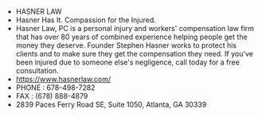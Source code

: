 - HASNER LAW
- Hasner Has It. Compassion for the Injured.
- Hasner Law, PC is a personal injury and workers' compensation law firm that has over 80 years of combined experience helping people get the money they deserve. Founder Stephen Hasner works to protect his clients and to make sure they get the compensation they need. If you've been injured due to someone else's negligence, call today for a free consultation.
- https://www.hasnerlaw.com/
- PHONE : 678-498-7282
- FAX : (678) 888-4879
- 2839 Paces Ferry Road SE, Suite 1050, Atlanta, GA 30339

<!---
jennyhasner/jennyhasner is a ✨ special ✨ repository because its `README.md` (this file) appears on your GitHub profile.
You can click the Preview link to take a look at your changes.
--->
